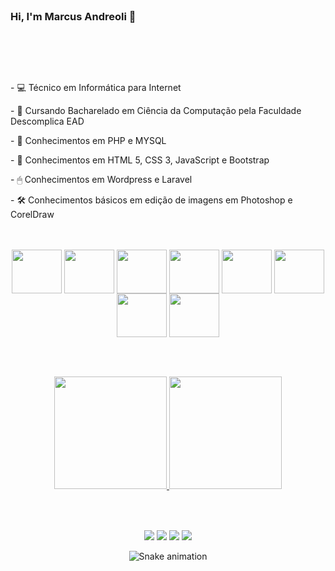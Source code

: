 </br>

### Hi, I'm Marcus Andreoli 👋

</br>

##

</br>

<div>
 <p>- 💻 Técnico em Informática para Internet</p>
 <p>- 👾 Cursando Bacharelado em Ciência da Computação pela Faculdade Descomplica EAD</p>
 <p>- 🧠 Conhecimentos em PHP e MYSQL</p>
 <p>- 🦾 Conhecimentos em HTML 5, CSS 3, JavaScript e Bootstrap</p>
 <p>- 🖱 Conhecimentos em Wordpress e Laravel</p>
 <p>- 🛠 Conhecimentos básicos em edição de imagens em Photoshop e CorelDraw</p>
</div>

</br>

<div style = "display: inline_block" align="center"> <br> 
<img align= "center" height = "70" width = "80" src = "https://cdn.jsdelivr.net/gh/devicons/devicon/icons/php/php-original.svg" />  
<img align= "center" height = "70" width = "80" src = "https://cdn.jsdelivr.net/gh/devicons/devicon/icons/mysql/mysql-original-wordmark.svg" /> 
<img align= "center" height = "70" width = "80" src = "https://cdn.jsdelivr.net/gh/devicons/devicon/icons/laravel/laravel-plain-wordmark.svg" />
<img align= "center" height = "70" width = "80" src = "https://cdn.jsdelivr.net/gh/devicons/devicon/icons/html5/html5-plain-wordmark.svg" />
<img align= "center" height = "70" width = "80" src = "https://cdn.jsdelivr.net/gh/devicons/devicon/icons/css3/css3-plain-wordmark.svg" />
<img align= "center" height = "70" width = "80" src = "https://cdn.jsdelivr.net/gh/devicons/devicon/icons/javascript/javascript-original.svg" />
<img align= "center" height = "70" width = "80" src = "https://cdn.jsdelivr.net/gh/devicons/devicon/icons/bootstrap/bootstrap-plain-wordmark.svg" />
<img align= "center" height = "70" width = "80" src = "https://cdn.jsdelivr.net/gh/devicons/devicon/icons/wordpress/wordpress-original.svg" />
</div>

</br>

##

</br>

<div align="center"> 
  <a href="https://beacons.ai/marcusandreoli">
    <img height = "180em" src = "https://github-readme-stats.vercel.app/api?username=MarcusAndreoli&show_icons=true&theme=codeSTACKr&include_all_commits=true&count_private=true" /> 
    <img height = "180em" src = "https://github-readme-stats.vercel.app/api/top-langs/?username=MarcusAndreoli&layout=compact&langs_count=7&theme=codeSTACKr" /> 
  </a>
</div>
  
</br>

##

</br>

<div align = "center">
  <a href="https://www.facebook.com/marcusvinicius.pissinatiandreoli/" target="blank"><img src="https://img.shields.io/badge/Facebook-1877F2?style=for-the-badge&logo=facebook&logoColor=white"></a>
  <a href="https://www.linkedin.com/in/marcus-andreoli-2198ba1b9/" target="blank"><img src="https://img.shields.io/badge/LinkedIn-0077B5?style=for-the-badge&logo=linkedin&logoColor=white"></a>
  <a href="mailto:marcus.vinicius2002@hotmail.com" target="blank"><img src="https://img.shields.io/badge/Email-D14836?style=for-the-badge&logo=email&logoColor=white"></a>
  <a href="https://api.whatsapp.com/send?phone=5519994500618&text=Olá" target="blank"><img src="https://img.shields.io/badge/WhatsApp-25D366?style=for-the-badge&logo=whatsapp&logoColor=white"></a>

  </br>
  
 ![Snake animation](https://github.com/MarcusAndreoli/MarcusAndreoli/blob/output/github-contribution-grid-snake.svg)

</div>  
